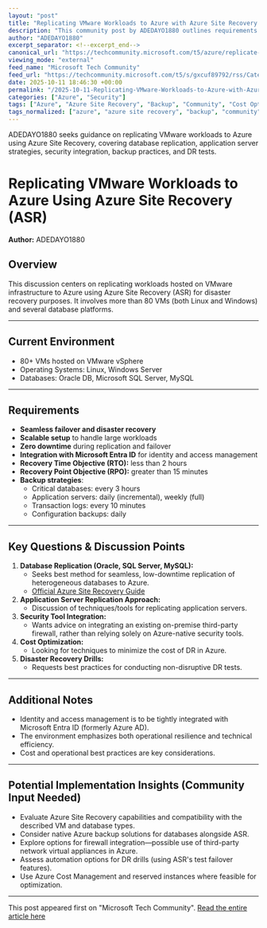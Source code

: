 ```yaml
---
layout: "post"
title: "Replicating VMware Workloads to Azure with Azure Site Recovery for Disaster Recovery"
description: "This community post by ADEDAYO1880 outlines requirements and asks for recommendations on replicating over 80 VMware-hosted workloads, including databases and application servers, to Azure using Azure Site Recovery (ASR). The post covers seamless failover, backup frequency, Entra ID integration, database replication, application server strategies, network security integration, cost optimization, and best practices for disaster recovery drills."
author: "ADEDAYO1880"
excerpt_separator: <!--excerpt_end-->
canonical_url: "https://techcommunity.microsoft.com/t5/azure/replicate-workload-from-vmware-to-azure-using-azure-site/m-p/4460851#M22268"
viewing_mode: "external"
feed_name: "Microsoft Tech Community"
feed_url: "https://techcommunity.microsoft.com/t5/s/gxcuf89792/rss/Category?category.id=Azure"
date: 2025-10-11 18:46:30 +00:00
permalink: "/2025-10-11-Replicating-VMware-Workloads-to-Azure-with-Azure-Site-Recovery-for-Disaster-Recovery.html"
categories: ["Azure", "Security"]
tags: ["Azure", "Azure Site Recovery", "Backup", "Community", "Cost Optimization", "Database Replication", "Disaster Recovery", "Failover", "Linux", "Microsoft Entra ID", "MySQL", "Network Security", "Non Destructive DR Drill", "Oracle", "Security", "SQL Server", "VMware", "Windows Server"]
tags_normalized: ["azure", "azure site recovery", "backup", "community", "cost optimization", "database replication", "disaster recovery", "failover", "linux", "microsoft entra id", "mysql", "network security", "non destructive dr drill", "oracle", "security", "sql server", "vmware", "windows server"]
---
```


ADEDAYO1880 seeks guidance on replicating VMware workloads to Azure using Azure Site Recovery, covering database replication, application server strategies, security integration, backup practices, and DR tests.<!--excerpt_end-->

# Replicating VMware Workloads to Azure Using Azure Site Recovery (ASR)

**Author:** ADEDAYO1880

## Overview

This discussion centers on replicating workloads hosted on VMware infrastructure to Azure using Azure Site Recovery (ASR) for disaster recovery purposes. It involves more than 80 VMs (both Linux and Windows) and several database platforms.

---

## Current Environment

- 80+ VMs hosted on VMware vSphere
- Operating Systems: Linux, Windows Server
- Databases: Oracle DB, Microsoft SQL Server, MySQL

---

## Requirements

- **Seamless failover and disaster recovery**
- **Scalable setup** to handle large workloads
- **Zero downtime** during replication and failover
- **Integration with Microsoft Entra ID** for identity and access management
- **Recovery Time Objective (RTO):** less than 2 hours
- **Recovery Point Objective (RPO):** greater than 15 minutes
- **Backup strategies**:
  - Critical databases: every 3 hours
  - Application servers: daily (incremental), weekly (full)
  - Transaction logs: every 10 minutes
  - Configuration backups: daily

---

## Key Questions & Discussion Points

1. **Database Replication (Oracle, SQL Server, MySQL):**
   - Seeks best method for seamless, low-downtime replication of heterogeneous databases to Azure.
   - [Official Azure Site Recovery Guide](https://learn.microsoft.com/en-us/azure/site-recovery/vmware-azure-failback)
2. **Application Server Replication Approach:**
   - Discussion of techniques/tools for replicating application servers.
3. **Security Tool Integration:**
   - Wants advice on integrating an existing on-premise third-party firewall, rather than relying solely on Azure-native security tools.
4. **Cost Optimization:**
   - Looking for techniques to minimize the cost of DR in Azure.
5. **Disaster Recovery Drills:**
   - Requests best practices for conducting non-disruptive DR tests.

---

## Additional Notes

- Identity and access management is to be tightly integrated with Microsoft Entra ID (formerly Azure AD).
- The environment emphasizes both operational resilience and technical efficiency.
- Cost and operational best practices are key considerations.

---

## Potential Implementation Insights (Community Input Needed)

- Evaluate Azure Site Recovery capabilities and compatibility with the described VM and database types.
- Consider native Azure backup solutions for databases alongside ASR.
- Explore options for firewall integration—possible use of third-party network virtual appliances in Azure.
- Assess automation options for DR drills (using ASR's test failover features).
- Use Azure Cost Management and reserved instances where feasible for optimization.

---

This post appeared first on "Microsoft Tech Community". [Read the entire article here](https://techcommunity.microsoft.com/t5/azure/replicate-workload-from-vmware-to-azure-using-azure-site/m-p/4460851#M22268)
